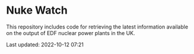 # Nuke Watch

This repository includes code for retrieving the latest information available on the output of EDF nuclear power plants in the UK.

Last updated: 2022-10-12 07:21